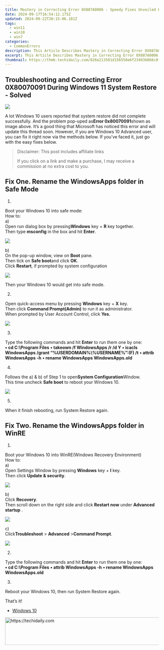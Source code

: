 ```yaml
---
title: Mastery in Correcting Error 0X887A0006 - Speedy Fixes Unveiled Here!
date: 2024-09-17T16:54:12.175Z
updated: 2024-09-22T20:15:06.181Z
tags:
  - win11
  - win10
  - win7
categories:
  - CommonErrors
description: This Article Describes Mastery in Correcting Error 0X887A0006 - Speedy Fixes Unveiled Here!
excerpt: This Article Describes Mastery in Correcting Error 0X887A0006 - Speedy Fixes Unveiled Here!
thumbnail: https://thmb.techidaily.com/826e213581d156558e6f234936866c0f136b901791e5cc9453b472a1e6024dd2.jpeg
---
```


## Troubleshooting and Correcting Error 0X80070091 During Windows 11 System Restore - Solved

![](https://images.drivereasy.com/wp-content/uploads/2017/04/1-2.jpg)
  
A lot Windows 10 users reported that system restore did not complete successfully. And the problem pop-uped as**Error 0x80070091**shown as image above. It’s a good thing that Microsoft has noticed this error and  will update this thread soon. However, if you are Windows 10 Advanced user, you can fix it right now via the methods below. If you’ve faced it, just go with the easy fixes below.  

>  Disclaimer: This post includes affiliate links
>
>  If you click on a link and make a purchase, I may receive a commission at no extra cost to you.
>

  
## **Fix One. Rename the WindowsApps folder in Safe Mode**

1)  

Boot your Windows 10 into safe mode:  
How to:  
a)  
Open run dialog box by pressing**Windows** key + **R** key together.  
Then type **msconfig** in the box and hit **Enter**.  
  
![](https://images.drivereasy.com/wp-content/uploads/2017/04/2-2.jpg)
  
b)  
On the pop-up window, view on **Boot** pane.  
Then tick on **Safe boot**and click **OK**.  
Click **Restart**, if prompted by system configuration  
  
![](https://images.drivereasy.com/wp-content/uploads/2017/04/3-1.jpg)
  
Then your Windows 10 would get into safe mode.  
  
2)  

Open quick-access menu by pressing **Windows** key + **X** key.  
Then click **Command Prompt(Admin)** to run it as administrator.  
When prompted by User Account Control, click   **Yes.**
  
**![](https://images.drivereasy.com/wp-content/uploads/2017/04/4-2.jpg)**
  
3)  

Type the following commands and hit **Enter** to run them one by one:  
**• cd C:\\Program Files**
**• takeown /f WindowsApps /r /d Y**
 **• icacls WindowsApps /grant “%USERDOMAIN%\\%USERNAME%”:(F) /t**
**• attrib WindowsApps -h**
 **• rename WindowsApps WindowsApps.old**
  
4)  

Follows the a) & b) of Step 1 to open**System Configuration**Window.  
This time uncheck **Safe boot** to reboot your Windows 10.  
  
![](https://images.drivereasy.com/wp-content/uploads/2017/04/5-1.jpg)
  
5)  

When it finish rebooting, run System Restore again.  
  
## **Fix Two. Rename the WindowsApps folder in WinRE**

1)  

Boot your Windows 10 into WinRE(Windows Recovery Environment)  
How to:  
a)  
Open Settings Window by pressing **Windows** key + **I** key.  
Then click **Update & security**.  
  
![](https://images.drivereasy.com/wp-content/uploads/2017/04/6.jpg)
  
b)  
Click **Recovery**.  
Then scroll down on the right side and click **Restart now** under **Advanced startup** .  
  
![](https://images.drivereasy.com/wp-content/uploads/2017/04/7-2.jpg)
  
c)  
Click**Troubleshoot** \> **Advanced** \>**Command Prompt**.
  
![](https://images.drivereasy.com/wp-content/uploads/2017/04/11.jpg)
  
2)  

Type the following commands and hit **Enter**  to run them one by one:  
**• cd C:\\Program Files**
**• attrib WindowsApps -h**
 **• rename WindowsApps WindowsApps.old**
  
3)

Reboot your Windows 10, then run System Restore again.  
  
That’s it!

* [Windows 10](https://tools.techidaily.com/drivereasy/download/)

<ins class="adsbygoogle"
     style="display:block"
     data-ad-format="autorelaxed"
     data-ad-client="ca-pub-7571918770474297"
     data-ad-slot="1223367746"></ins>

<ins class="adsbygoogle"
     style="display:block"
     data-ad-client="ca-pub-7571918770474297"
     data-ad-slot="8358498916"
     data-ad-format="auto"
     data-full-width-responsive="true"></ins>



<!-- affiliate ads begin -->
<a href="https://electronicx.pxf.io/c/5597632/1166360/14483" target="_top" id="1166360">
  <img src="//a.impactradius-go.com/display-ad/14483-1166360" border="0" alt="https://techidaily.com" width="728" height="90"/>
</a>
<img height="0" width="0" src="https://electronicx.pxf.io/i/5597632/1166360/14483" style="position:absolute;visibility:hidden;" border="0" />
<!-- affiliate ads end -->

